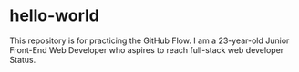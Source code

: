 # hello-world
This repository is for practicing the GitHub Flow.
I am a 23-year-old Junior Front-End Web Developer who aspires to reach full-stack web developer Status. 
